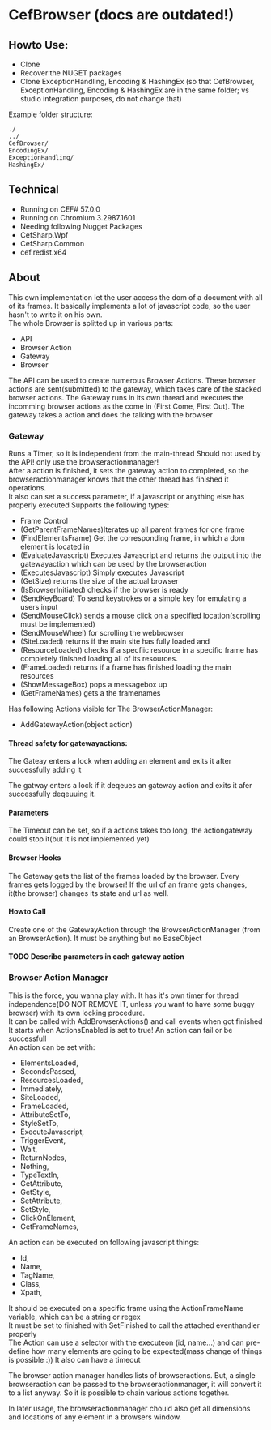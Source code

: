 # CefBrowser (docs are outdated!)
## Howto Use:
 - Clone
 - Recover the NUGET packages
 - Clone ExceptionHandling, Encoding & HashingEx (so that CefBrowser, ExceptionHandling, Encoding & HashingEx are in the same folder; vs studio integration purposes, do not change that) 
 
Example folder structure:
```
./
../
CefBrowser/
EncodingEx/
ExceptionHandling/
HashingEx/
```

## Technical
 - Running on CEF# 57.0.0
 - Running on Chromium 3.2987.1601
 - Needing following Nugget Packages
  - CefSharp.Wpf
  - CefSharp.Common
  - cef.redist.x64

## About
This own implementation let the user access the dom of a document with all of its frames. It basically implements a lot of javascript code, so the user hasn't to write it on his own.  
The whole Browser is splitted up in various parts:
 - API
 - Browser Action
 - Gateway
 - Browser
  
The API can be used to create numerous Browser Actions. These browser actions are sent(submitted) to the gateway, which takes care of the stacked browser actions. The Gateway runs in its own thread and executes the incomming browser actions as the come in (First Come, First Out). The gateway takes a action and does the talking with the browser

### Gateway
Runs a Timer, so it is independent from the main-thread
Should not used by the API! only use the browseractionmanager!  
After a action is finished, it sets the gateway action to completed, so the browseractionmanager knows that the other thread has finished it operations.  
It also can set a success parameter, if a javascript or anything else has properly executed
Supports the following types:
 - Frame Control
  - (GetParentFrameNames)Iterates up all parent frames for one frame
  - (FindElementsFrame) Get the corresponding frame, in which a dom element is located in
  - (EvaluateJavascript) Executes Javascript and returns the output into the gatewayaction which can be used by the browseraction
  - (ExecutesJavascript) Simply executes Javascript
  - (GetSize) returns the size of the actual browser
  - (IsBrowserInitiated) checks if the browser is ready
  - (SendKeyBoard) To send keystrokes or a simple key for emulating a users input
  - (SendMouseClick) sends a mouse click on a specified location(scrolling must be implemented)
  - (SendMouseWheel) for scrolling the webbrowser
  - (SiteLoaded) returns if the main site has fully loaded and
  - (ResourceLoaded) checks if a specfiic resource in a specific frame has completely finished loading all of its resources.
  - (FrameLoaded) returns if a frame has finished loading the main resources
  - (ShowMessageBox) pops a messagebox up
  - (GetFrameNames) gets a the framenames

Has following Actions visible for The BrowserActionManager:
 - AddGatewayAction(object action)

#### Thread safety for gatewayactions:
The Gateay enters a lock when adding an element and exits it after successfully adding it

The gatway enters a lock if it deqeues an gateway action and exits it afer successfully deqeuuing it.

#### Parameters
The Timeout can be set, so if a actions takes too long, the actiongateway could stop it(but it is not implemented yet)

#### Browser Hooks
The Gateway gets the list of the frames loaded by the browser. Every frames gets logged by the browser! If the url of an frame gets changes, it(the browser) changes its state and url as well.

#### Howto Call
Create one of the GatewayAction through the BrowserActionManager (from an BrowserAction). It must be anything but no BaseObject

#### TODO Describe parameters in each gateway action

### Browser Action Manager
This is the force, you wanna play with. It has it's own timer for thread independence(DO NOT REMOVE IT, unless you want to have some buggy browser) with its own locking procedure.  
It can be called with AddBrowserActions() and call events when got finished  
It starts when ActionsEnabled is set to true!
An action can fail or be successfull  
An action can be set with:
 - ElementsLoaded,
 - SecondsPassed,
 - ResourcesLoaded,
 - Immediately,
 - SiteLoaded,
 - FrameLoaded,
 - AttributeSetTo,
 - StyleSetTo,
 - ExecuteJavascript,
 - TriggerEvent,
 - Wait,
 - ReturnNodes,
 - Nothing,
 - TypeTextIn,
 - GetAttribute,
 - GetStyle,
 - SetAttribute,
 - SetStyle,
 - ClickOnElement,
 - GetFrameNames,

An action can be executed on following javascript things:
 - Id,
 - Name,
 - TagName,
 - Class,
 - Xpath,

It should be executed on a specific frame using the ActionFrameName variable, which can be a string or regex  
It must be set to finished with SetFinished to call the attached eventhandler properly  
The Action can use a selector with the executeon (id, name...) and can pre-define how many elements are going to be expected(mass change of things is possible :))
It also can have a timeout

The browser action manager handles lists of browseractions. But, a single browseraction can be passed to the browseractionmanager, it will convert it to a list anyway. So it is possible to chain various actions together.

In later usage, the browseractionmanager chould also get all dimensions and locations of any element in a browsers window.
